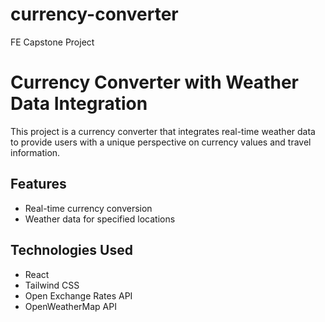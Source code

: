 # currency-converter
FE Capstone Project 

# Currency Converter with Weather Data Integration

This project is a currency converter that integrates real-time weather data to provide users with a unique perspective on currency values and travel information.

## Features

- Real-time currency conversion
- Weather data for specified locations

## Technologies Used

- React
- Tailwind CSS
- Open Exchange Rates API
- OpenWeatherMap API
